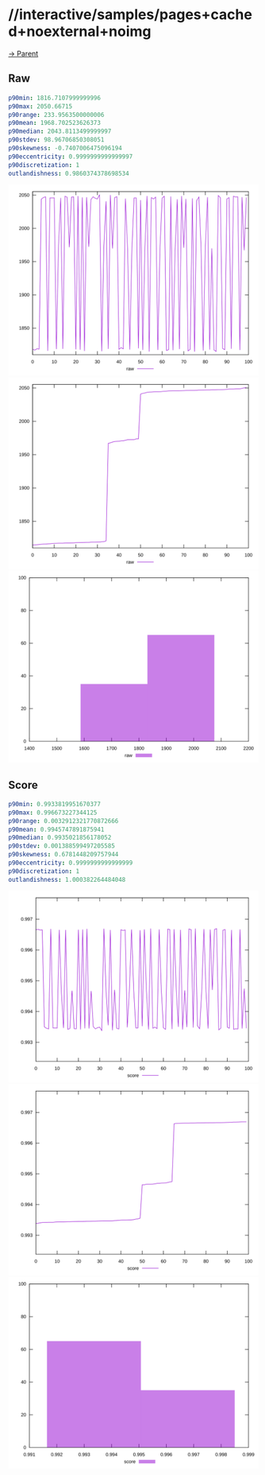 
# //interactive/samples/pages+cached+noexternal+noimg

[→ Parent](../..)


## Raw


```yaml
p90min: 1816.7107999999996
p90max: 2050.66715
p90range: 233.9563500000006
p90mean: 1968.702523626373
p90median: 2043.8113499999997
p90stdev: 98.96706850308051
p90skewness: -0.7407006475096194
p90eccentricity: 0.9999999999999997
p90discretization: 1
outlandishness: 0.9860374378698534

```

![PLOT: raw-values](./raw/values.svg)![PLOT: raw-sorted](./raw/sorted.svg)![PLOT: raw-histogram](./raw/histogram.svg)
## Score


```yaml
p90min: 0.9933819951670377
p90max: 0.996673227344125
p90range: 0.0032912321770872666
p90mean: 0.9945747891875941
p90median: 0.9935021856178052
p90stdev: 0.001388599497205585
p90skewness: 0.6781448209757944
p90eccentricity: 0.9999999999999999
p90discretization: 1
outlandishness: 1.000382264484048

```

![PLOT: score-values](./score/values.svg)![PLOT: score-sorted](./score/sorted.svg)![PLOT: score-histogram](./score/histogram.svg)